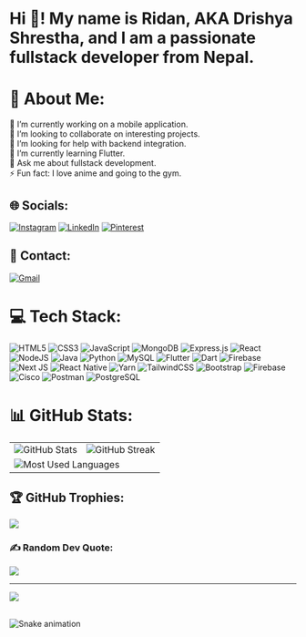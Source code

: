 <h1 align="left">Hi 👋! My name is Ridan, AKA Drishya Shrestha, and I am a passionate fullstack developer from Nepal.</h2>

# 💫 About Me:
🔭 I’m currently working on a mobile application.<br>👯 I’m looking to collaborate on interesting projects.<br>🤝 I’m looking for help with backend integration.<br>🌱 I’m currently learning Flutter.<br>💬 Ask me about fullstack development.<br>⚡ Fun fact: I love anime and going to the gym.

## 🌐 Socials:
[![Instagram](https://img.shields.io/badge/Instagram-%23E4405F.svg?logo=Instagram&logoColor=white)](https://instagram.com/drishya_stha) 
[![LinkedIn](https://img.shields.io/badge/LinkedIn-%230077B5.svg?logo=linkedin&logoColor=white)](https://linkedin.com/in/ridan-shrestha) 
[![Pinterest](https://img.shields.io/badge/Pinterest-%23E60023.svg?logo=Pinterest&logoColor=white)](https://pinterest.com/Ridanstha) 

## 📧 Contact:
[![Gmail](https://img.shields.io/badge/Gmail-D14836?style=for-the-badge&logo=gmail&logoColor=white)](mailto:ridanstha09@gmail.com)

# 💻 Tech Stack:
![HTML5](https://img.shields.io/badge/html5-%23E34F26.svg?style=for-the-badge&logo=html5&logoColor=white)
![CSS3](https://img.shields.io/badge/css3-%231572B6.svg?style=for-the-badge&logo=css3&logoColor=white)
![JavaScript](https://img.shields.io/badge/javascript-%23323330.svg?style=for-the-badge&logo=javascript&logoColor=%23F7DF1E)
![MongoDB](https://img.shields.io/badge/MongoDB-%234ea94b.svg?style=for-the-badge&logo=mongodb&logoColor=white)
![Express.js](https://img.shields.io/badge/express.js-%23404d59.svg?style=for-the-badge&logo=express&logoColor=%2361DAFB)
![React](https://img.shields.io/badge/react-%2320232a.svg?style=for-the-badge&logo=react&logoColor=%2361DAFB)
![NodeJS](https://img.shields.io/badge/node.js-6DA55F?style=for-the-badge&logo=node.js&logoColor=white)
![Java](https://img.shields.io/badge/java-%23ED8B00.svg?style=for-the-badge&logo=openjdk&logoColor=white)
![Python](https://img.shields.io/badge/python-3670A0?style=for-the-badge&logo=python&logoColor=ffdd54)
![MySQL](https://img.shields.io/badge/mysql-4479A1.svg?style=for-the-badge&logo=mysql&logoColor=white)
![Flutter](https://img.shields.io/badge/Flutter-%2302569B.svg?style=for-the-badge&logo=Flutter&logoColor=white)
![Dart](https://img.shields.io/badge/dart-%230175C2.svg?style=for-the-badge&logo=dart&logoColor=white)
![Firebase](https://img.shields.io/badge/firebase-%23039BE5.svg?style=for-the-badge&logo=firebase)
![Next JS](https://img.shields.io/badge/Next-black?style=for-the-badge&logo=next.js&logoColor=white)
![React Native](https://img.shields.io/badge/react_native-%2320232a.svg?style=for-the-badge&logo=react&logoColor=%2361DAFB)
![Yarn](https://img.shields.io/badge/yarn-%232C8EBB.svg?style=for-the-badge&logo=yarn&logoColor=white)
![TailwindCSS](https://img.shields.io/badge/tailwindcss-%2338B2AC.svg?style=for-the-badge&logo=tailwind-css&logoColor=white)
![Bootstrap](https://img.shields.io/badge/bootstrap-%238511FA.svg?style=for-the-badge&logo=bootstrap&logoColor=white)
![Firebase](https://img.shields.io/badge/firebase-a08021?style=for-the-badge&logo=firebase&logoColor=ffcd34)
![Cisco](https://img.shields.io/badge/cisco-%23049fd9.svg?style=for-the-badge&logo=cisco&logoColor=black)
![Postman](https://img.shields.io/badge/Postman-FF6C37?style=for-the-badge&logo=postman&logoColor=white)
![PostgreSQL](https://img.shields.io/badge/postgres-%23316192.svg?style=for-the-badge&logo=postgresql&logoColor=white)

# 📊 GitHub Stats:
<table>
  <tr>
    <td>
      <img src="https://github-readme-stats.vercel.app/api?username=DrishyaShrestha09&theme=radical&hide_border=false&include_all_commits=true&count_private=false" alt="GitHub Stats"/>
    </td>
    <td>
      <img src="https://github-readme-streak-stats.herokuapp.com/?user=DrishyaShrestha09&theme=radical&hide_border=false" alt="GitHub Streak"/>
    </td>
  </tr>
  <tr>
    <td colspan="2">
      <img src="https://github-readme-stats.vercel.app/api/top-langs/?username=DrishyaShrestha09&theme=radical&hide_border=false&include_all_commits=true&count_private=false&layout=compact" alt="Most Used Languages"/>
    </td>
  </tr>
</table>

## 🏆 GitHub Trophies:
![](https://github-profile-trophy.vercel.app/?username=DrishyaShrestha09&theme=radical&no-frame=false&no-bg=true&margin-w=4)

### ✍️ Random Dev Quote:
![](https://quotes-github-readme.vercel.app/api?type=horizontal&theme=radical)

---
[![](https://visitcount.itsvg.in/api?id=DrishyaShrestha09&icon=0&color=0)](https://visitcount.itsvg.in)

<br clear="both">

<img src="https://raw.githubusercontent.com/DrishyaShrestha09/DrishyaShrestha09/output/snake.svg" alt="Snake animation" />


